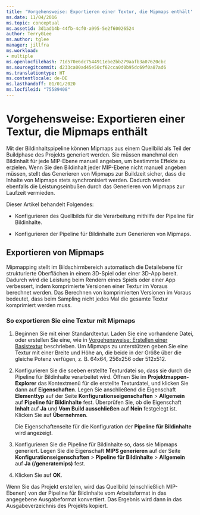 ```yaml
---
title: 'Vorgehensweise: Exportieren einer Textur, die Mipmaps enthält'
ms.date: 11/04/2016
ms.topic: conceptual
ms.assetid: 3d1ad14b-44fb-4cf0-a995-5e2f60026524
author: TerryGLee
ms.author: tglee
manager: jillfra
ms.workload:
- multiple
ms.openlocfilehash: 71d570e6dc7544911ebe2bb279aafb3a07620cbc
ms.sourcegitcommit: d233ca00ad45e50cf62cca0d0b95dc69f0a87ad6
ms.translationtype: HT
ms.contentlocale: de-DE
ms.lasthandoff: 01/01/2020
ms.locfileid: "75589408"
---
```

# <a name="how-to-export-a-texture-that-contains-mipmaps"></a>Vorgehensweise: Exportieren einer Textur, die Mipmaps enthält

Mit der Bildinhaltspipeline können Mipmaps aus einem Quellbild als Teil der Buildphase des Projekts generiert werden. Sie müssen manchmal den Bildinhalt für jede MIP-Ebene manuell angeben, um bestimmte Effekte zu erzielen. Wenn Sie den Bildinhalt jeder MIP-Ebene nicht manuell angeben müssen, stellt das Generieren von Mipmaps zur Buildzeit sicher, dass die Inhalte von Mipmaps stets synchronisiert werden. Dadurch werden ebenfalls die Leistungseinbußen durch das Generieren von Mipmaps zur Laufzeit vermieden.

Dieser Artikel behandelt Folgendes:

- Konfigurieren des Quellbilds für die Verarbeitung mithilfe der Pipeline für Bildinhalte.

- Konfigurieren der Pipeline für Bildinhalte zum Generieren von Mipmaps.

## <a name="export-mipmaps"></a>Exportieren von Mipmaps

Mipmapping stellt im Bildschirmbereich automatisch die Detailebene für strukturierte Oberflächen in einem 3D-Spiel oder einer 3D-App bereit. Dadurch wird die Leistung beim Rendern eines Spiels oder einer App verbessert, indem komprimierte Versionen einer Textur im Voraus berechnet werden. Das Berechnen von komprimierten Versionen im Voraus bedeutet, dass beim Sampling nicht jedes Mal die gesamte Textur komprimiert werden muss.

### <a name="to-export-a-texture-that-has-mipmaps"></a>So exportieren Sie eine Textur mit Mipmaps

1. Beginnen Sie mit einer Standardtextur. Laden Sie eine vorhandene Datei, oder erstellen Sie eine, wie in [Vorgehensweise: Erstellen einer Basistextur](../designers/how-to-create-a-basic-texture.md) beschrieben. Um Mipmaps zu unterstützen geben Sie eine Textur mit einer Breite und Höhe an, die beide in der Größe über die gleiche Potenz verfügen, z. B. 64x64, 256x256 oder 512x512.

2. Konfigurieren Sie die soeben erstellte Texturdatei so, dass sie durch die Pipeline für Bildinhalte verarbeitet wird. Öffnen Sie im **Projektmappen-Explorer** das Kontextmenü für die erstellte Texturdatei, und klicken Sie dann auf **Eigenschaften**. Legen Sie anschließend die Eigenschaft **Elementtyp** auf der Seite **Konfigurationseigenschaften** > **Allgemein** auf **Pipeline für Bildinhalte** fest. Überprüfen Sie, ob die Eigenschaft **Inhalt** auf **Ja** und **Vom Build ausschließen** auf **Nein** festgelegt ist. Klicken Sie auf **Übernehmen**.

   Die Eigenschaftenseite für die Konfiguration der **Pipeline für Bildinhalte** wird angezeigt.

3. Konfigurieren Sie die Pipeline für Bildinhalte so, dass sie Mipmaps generiert. Legen Sie die Eigenschaft **MIPS generieren** auf der Seite **Konfigurationseigenschaften** > **Pipeline für Bildinhalte** > **Allgemein** auf **Ja (/generatemips)** fest.

4. Klicken Sie auf **OK**.

Wenn Sie das Projekt erstellen, wird das Quellbild (einschließlich MIP-Ebenen) von der Pipeline für Bildinhalte vom Arbeitsformat in das angegebene Ausgabeformat konvertiert. Das Ergebnis wird dann in das Ausgabeverzeichnis des Projekts kopiert.
